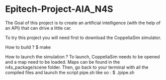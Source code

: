 # Epitech-Project-AIA_N4S
The Goal of this project is to create an artificial intelligence (with the help of an API) that can drive a little car.

To try this project you will need first to download the CoppeliaSim simulator.

How to build ?
$ make

How to launch the simulation ?
To launch, CoppeliaSim needs to be opened and a map need to be loaded.
Maps can be found in the n4s_package/scene folder.
Then, go back to your terminal with all the compiled files and launch the script pipe.sh like so :
$ ./pipe.sh
